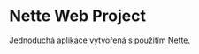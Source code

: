 Nette Web Project
=================

Jednoduchá aplikace vytvořená s použitím [Nette](https://nette.org).
